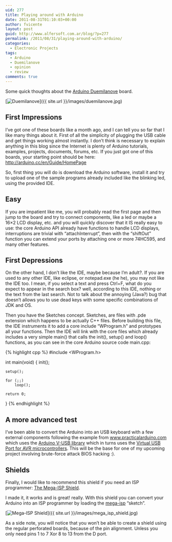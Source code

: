```yaml
---
uid: 277
title: Playing around with Arduino
date: 2011-08-31T01:10:03+00:00
author: fvicente
layout: post
guid: http://www.alfersoft.com.ar/blog/?p=277
permalink: /2011/08/31/playing-around-with-arduino/
categories:
  - Electronic Projects
tags:
  - Arduino
  - Duemilanove
  - opinion
  - review
comments: true
---
```

Some quick thoughts about the <a href="http://www.arduino.cc/en/Main/ArduinoBoardDuemilanove" title="Arduino Duemilanove Board" target="_blank">Arduino Duemilanove</a> board.

[<img src="{{ site.url }}/images/duemilanove.jpg" alt="Duemilanove" title="Duemilanove"/>]({{ site.url }}/images/duemilanove.jpg)

<!--more-->

## First Impressions

I&#8217;ve got one of these boards like a month ago, and I can tell you so far that I like many things about it. First of all the simplicity of plugging the USB cable and get things working almost instantly. I don&#8217;t think is necessary to explain anything in this blog since the Internet is plenty of Arduino tutorials, examples, projects, documents, forums, etc. If you just got one of this boards, your starting point should be here: <a href="http://arduino.cc/en/Guide/HomePage" title="Arduino Home Page" target="_blank">http://arduino.cc/en/Guide/HomePage</a>

So, first thing you will do is download the Arduino software, install it and try to upload one of the sample programs already included like the blinking led, using the provided IDE.

## Easy

If you are impatient like me, you will probably read the first page and then jump to the board and try to connect components, like a led or maybe a 16&#215;2 LCD display, etc. and you will quickly discover that it IS really easy to use: the core Arduino API already have functions to handle LCD displays, interruptions are trivial with &#8220;attachInterrupt&#8221;, then with the &#8220;shiftOut&#8221; function you can extend your ports by attaching one or more 74HC595, and many other features.

## First Depressions

On the other hand, I don&#8217;t like the IDE, maybe because I&#8217;m adult?. If you are used to any other IDE, like eclipse, or notepad.exe (he he), you may not like the IDE too. I mean, if you select a text and press Ctrl+F, what do you expect to appear in the search box? well, according to this IDE, nothing or the text from the last search. Not to talk about the annoying (Java?) bug that doesn&#8217;t allows you to use dead keys with some specific combinations of JDK and OS.

Then you have the Sketches concept. Sketches, are files with .pde extension which happens to be actually C++ files. Before building this file, the IDE instruments it to add a core include &#8220;WProgram.h&#8221; and prototypes all your functions. Then the IDE will link with the core files which already includes a very simple main() that calls the init(), setup() and loop() functions, as you can see in the core Arduino source code main.cpp:

{% highlight cpp %}
#include <WProgram.h>

int main(void)
{
	init();

	setup();

	for (;;)
		loop();

	return 0;
}
{% endhighlight %}

## A more advanced test

I&#8217;ve been able to convert the Arduino into an USB keyboard with a few external components following the example from <a href="http://www.practicalarduino.com/projects/virtual-usb-keyboard" title="Arduino Virtual USB Keyboard" target="_blank">www.practicalarduino.com</a> which uses the <a href="http://code.google.com/p/vusb-for-arduino/" title="V-USB for Arduino" target="_blank">Arduino V-USB library</a> which in turns uses the <a href="http://www.obdev.at/products/vusb/index.html" title="V-USB AVR" target="_blank">Virtual USB Port for AVR microcontrollers</a>. This will be the base for one of my upcoming project involving brute-force attack BIOS hacking :).

## Shields

Finally, I would like to recommend this shield if you need an ISP programmer: <a href="http://drug123.org.ua/mega-isp-shield/" title="Mega-ISP Shield" target="_blank">The Mega-ISP Shield</a>.

I made it, it works and is great! really. With this shield you can convert your Arduino into an ISP programmer by loading the <a href="http://code.google.com/p/mega-isp/" title="mega-isp" target="_blank">mega-isp</a> &#8220;sketch&#8221;.

[<img src="{{ site.url }}/images/mega_isp_shield.jpg" alt="Mega-ISP Shield" title="Mega-ISP Shield"/>]({{ site.url }}/images/mega_isp_shield.jpg)

As a side note, you will notice that you won&#8217;t be able to create a shield using the regular perforated boards, because of the pin alignment. Unless you only need pins 1 to 7 Xor 8 to 13 from the D port.
